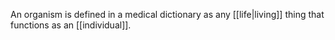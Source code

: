 An organism is defined in a medical dictionary as any [[life|living]] thing that functions as an [[individual]].